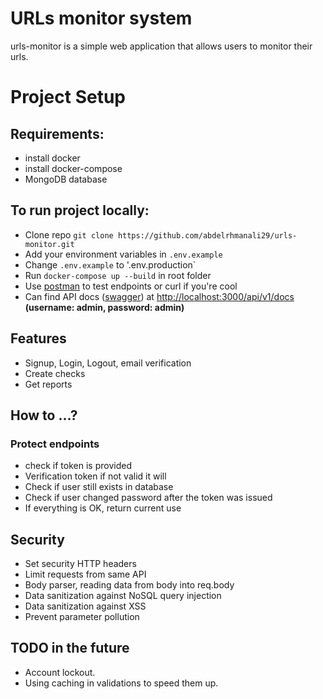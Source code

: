 # **URLs monitor system**

urls-monitor is a simple web application that allows users to monitor their urls.

# Project Setup

## Requirements:

- install docker
- install docker-compose
- MongoDB database

## To run project locally:

- Clone repo `git clone https://github.com/abdelrhmanali29/urls-monitor.git`
- Add your environment variables in `.env.example`
- Change `.env.example` to '.env.production`
- Run `docker-compose up --build` in root folder
- Use [postman](https://www.postman.com/downloads/) to test endpoints or curl if you're cool
- Can find API docs ([swagger](https://swagger.io/)) at [http://localhost:3000/api/v1/docs](http://localhost/api/v1/docs) **(username: admin, password: admin)**

## Features

- Signup, Login, Logout, email verification
- Create checks
- Get reports

## How to ...?

### Protect endpoints

- check if token is provided
- Verification token if not valid it will
- Check if user still exists in database
- Check if user changed password after the token was issued
- If everything is OK, return current use

## Security

- Set security HTTP headers
- Limit requests from same API
- Body parser, reading data from body into req.body
- Data sanitization against NoSQL query injection
- Data sanitization against XSS
- Prevent parameter pollution

## TODO in the future

- Account lockout.
- Using caching in validations to speed them up.
